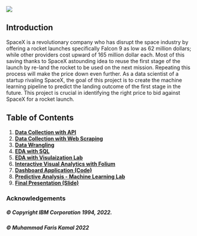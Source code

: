<img src="https://github.com/farishelmi17/SpaceX/blob/main/Screen%20Shot%202022-04-16%20at%2011.01.08%20PM.png">


## Introduction

SpaceX is a revolutionary company who has disrupt the space industry by offering a rocket launches specifically Falcon 9 as low as 62 million dollars; while other providers cost upward of 165 million dollar each. Most of this saving thanks to SpaceX astounding idea to reuse the first stage of the launch by re-land the rocket to be used on the next mission. Repeating this process will make the price down even further. As a data scientist of a startup rivaling SpaceX, the goal of this project is to create the machine learning pipeline to predict the landing outcome of the first stage in the future. This project is crucial in identifying the right price to bid against SpaceX for a rocket launch.

## Table of Contents
1. [**Data Collection with API**](https://github.com/jsebastiants/Data-Science-Certification_IBM/blob/main/Data%20Collection%20%E2%80%93%20SpaceX%20API.ipynb)
2. [**Data Collection with Web Scraping**](https://github.com/jsebastiants/Data-Science-Certification_IBM/blob/main/Data%20Collection%20-%20Scraping.ipynb)
3. [**Data Wrangling**](https://github.com/jsebastiants/Data-Science-Certification_IBM/blob/main/Data%20Wrangling.ipynb)
4. [**EDA with SQL**](https://github.com/jsebastiants/Data-Science-Certification_IBM/blob/main/EDA%20SQL.ipynb)
5. [**EDA with Visulaization Lab**](https://github.com/jsebastiants/Data-Science-Certification_IBM/blob/main/EDA%20with%20Data%20Visualization.ipynb)
6. [**Interactive Visual Analytics with Folium**](https://github.com/jsebastiants/Data-Science-Certification_IBM/blob/main/Visual_Analytics_with_Folium.ipynb)
7. [**Dashboard Application (Code)**](https://github.com/jsebastiants/Data-Science-Certification_IBM/blob/main/spacex_dash_app.py)
8. [**Predictive Analysis - Machine Learning Lab**](https://github.com/jsebastiants/Data-Science-Certification_IBM/blob/main/Machine%20Learning%20Prediction.ipynb)
9. [**Final Presentation (Slide)**](https://github.com/jsebastiants/Data-Science-Certification_IBM/blob/main/Applied%20Data%20Science%20Capstone_final-project.pdf)


### Acknowledgements 

##### © Copyright IBM Corporation 1994, 2022.
##### © Muhammad Faris Kamal 2022

